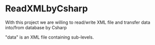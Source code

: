# ReadXMLbyCsharp
With this project we are willing to read/write XML file and transfer data into/from database by Csharp

"data" is an XML file containing sub-levels.
